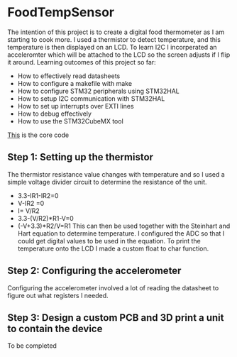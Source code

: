 # FoodTempSensor

The intention of this project is to create a digital food thermometer as I am starting to cook more.
I used a thermistor to detect temperature, and this temperature is then displayed on an LCD. 
To learn I2C I incorperated an acceleromter which will be attached to the LCD so the screen adjusts if I flip it around.
Learning outcomes of this project so far:
- How to effectively read datasheets
- How to configure a makefile with make 
- How to configure STM32 peripherals using STM32HAL
- How to setup I2C communication with STM32HAL
- How to set up interrupts over EXTI lines
- How to debug effectively 
- How to use the STM32CubeMX tool
  
[This](https://github.com/PierceMckinnon/FoodTempSensor/tree/master/Core) is the core code
## Step 1: Setting up the thermistor
The thermistor resistance value changes with temperature and so I used a simple voltage divider circuit to determine the resistance of the unit.
- 3.3-IR1-IR2=0
- V-IR2 =0
- I= V/R2
- 3.3-(V/R2)*R1-V=0
- (-V+3.3)*R2/V=R1
This can then be used together with the Steinhart and Hart equation to determine temperature. I configured the ADC so that I could get digital values to be used in the equation.
To print the temperature onto the LCD I made a custom float to char function.

## Step 2: Configuring the accelerometer
Configuring the accelerometer involved a lot of reading the datasheet to figure out what registers I needed.
    
## Step 3: Design a custom PCB and 3D print a unit to contain the device
To be completed 
  
